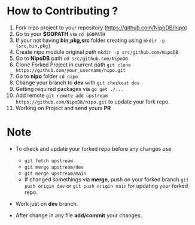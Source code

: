 # How to Contributing ?
1. Fork nipo project to your repository (https://github.com/NipoDB/nipo)
2. Go to your **$GOPATH** via `cd $GOPATH`
3. If your not having **bin,pkg,src** folder creating using `mkdir -p {src,bin,pkg}`
4. Create nipo module original path `mkdir -p src/github.com/NipoDB`
5. Go to **NipoDB** path `cd src/github.com/NipoDB`
6. Clone Forked Project in current path `git clone https://github.com/your_username/nipo.git`
7. Go to **nipo** folder `cd nipo`
8. Change your branch to **dev** with `git checkout dev`
9. Getting required packages via `go get ./...`
10. Add remote `git remote add upstream https://github.com/NipoDB/nipo.git` to update your fork repo.
11. Working on Project and send yours **PR**

# Note
- To check and update your forked repo before any changes use 
  - `git fetch upstream` 
  - `git merge upstream/dev` 
  - `git merge upstream/main`
  - If changed somethings via **merge**, push on your forked branch `git push origin dev` or `git push origin main` for updating your forked repo.
 
- Work just on **dev** branch.
- After change in any file **add/commit** your changes.
